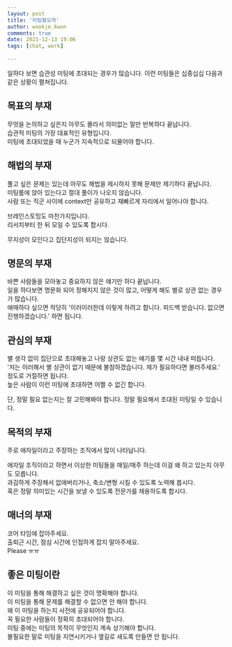 ```yaml
---  
layout: post  
title: '미팅혐오자'  
author: wookje.kwon  
comments: true  
date: 2021-12-13 19:06  
tags: [chat, work]  
  
---  
```


일하다 보면 습관성 미팅에 초대되는 경우가 많습니다. 이런 미팅들은 십중십십 다음과 같은 상황이 펼쳐집니다.

## 목표의 부재

무엇을 논의하고 싶은지 아무도 몰라서 의미없는 말만 반복하다 끝납니다.  
습관적 미팅의 가장 대표적인 유형입니다.  
미팅에 초대되었을 때 누군가 지속적으로 되물어야 합니다.  

## 해법의 부재

풀고 싶은 문제는 있는데 아무도 해법을 제시하지 못해 문제만 제기하다 끝납니다.  
미팅룸에 앉아 있는다고 절대 풀이가 나오지 않습니다.  
사람 또는 직군 사이에 context만 공유하고 재빠르게 자리에서 일어나야 합니다.  

브레인스토밍도 마찬가지입니다.  
리서치부터 한 뒤 모일 수 있도록 합시다.  

무지성이 모인다고 집단지성이 되지는 않습니다.  

## 명문의 부재

바쁜 사람들을 모아놓고 중요하지 않은 얘기만 하다 끝납니다.  
일을 하다보면 명문화 되어 정해지지 않은 것이 많고, 어떻게 해도 별로 상관 없는 경우가 많습니다.  
애매하다 싶으면 적당히 '이러이러한데 이렇게 하려고 합니다. 피드백 받습니다. 없으면 진행하겠습니다.' 하면 됩니다.  

## 관심의 부재

별 생각 없이 집단으로 초대해놓고 나랑 상관도 없는 얘기를 몇 시간 내내 떠듭니다.  
'저는 이러해서 별 상관이 없기 때문에 불참하겠습니다. 제가 필요하다면 불러주세요.' 정도로 거절하면 됩니다.  
높은 사람이 이런 미팅에 초대하면 어쩔 수 없긴 합니다.  

단, 정말 필요 없는지는 잘 고민해봐야 합니다. 정말 필요해서 초대된 미팅일 수 있습니다.  

## 목적의 부재

주로 애자일이라고 주장하는 조직에서 많이 나타납니다.  

애자일 조직이라고 하면서 이상한 미팅들을 매일/매주 하는데 이걸 왜 하고 있는지 아무도 모릅니다.  
과감하게 주장해서 없애버리거나, 축소/변형 시킬 수 있도록 노력해 봅시다.  
혹은 정말 의미있는 시간을 보낼 수 있도록 전문가를 채용하도록 합시다.  

## 매너의 부재

코어 타임에 잡아주세요.  
출퇴근 시간, 점심 시간에 인접하게 잡지 말아주세요.  
Please ㅠㅠ

## 좋은 미팅이란

이 미팅을 통해 해결하고 싶은 것이 명확해야 합니다.  
이 미팅을 통해 문제를 해결할 수 없으면 안 해야 합니다.  
왜 이 미팅을 하는지 사전에 공유되어야 합니다.  
꼭 필요한 사람들이 정확히 초대되어야 합니다.  
미팅 중에는 미팅의 목적이 무엇인지 계속 상기해야 합니다.  
불필요한 말로 미팅을 지연시키거나 옆길로 새도록 만들면 안 됩니다.  
